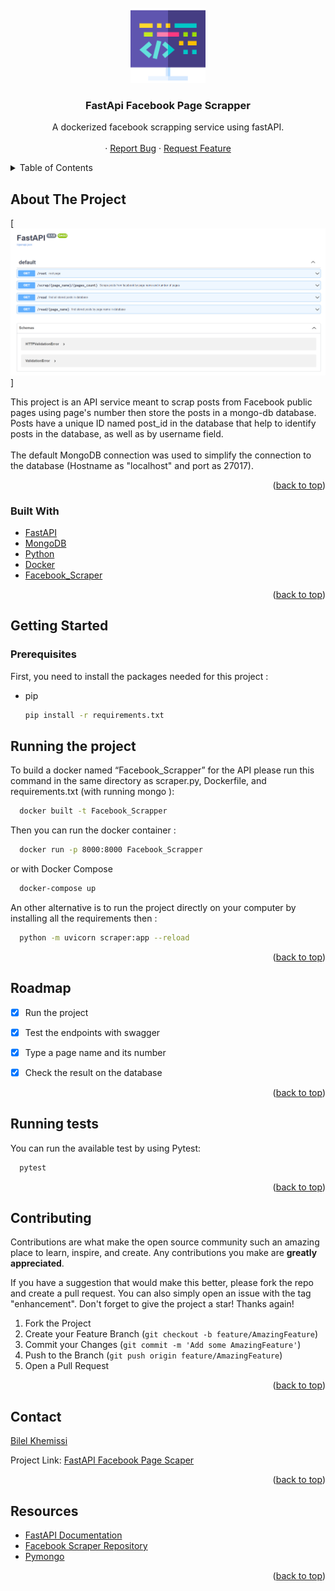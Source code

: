 <div id="top"></div>


<!-- PROJECT LOGO -->
<br />
<div align="center">
  <a href="https://github.com/bilel-khemissi/FastAPI-Facebook-Page-Scraper">
    <img src="images/coding.png" alt="Logo" width="120" height="120">
  </a>

  <h3 align="center">FastApi Facebook Page Scrapper</h3>

  <p align="center">
    A dockerized facebook scrapping service using fastAPI.
    <br />
    <br />
    ·
    <a href="https://github.com/bilel-khemissi/FastAPI-Facebook-Page-Scraper/issues">Report Bug</a>
    ·
    <a href="https://github.com/bilel-khemissi/FastAPI-Facebook-Page-Scraper/issues">Request Feature</a>
  </p>
</div>



<!-- TABLE OF CONTENTS -->
<details>
  <summary>Table of Contents</summary>
  <ol>
    <li>
      <a href="#about-the-project">About The Project</a>
      <ul>
        <li><a href="#built-with">Built With</a></li>
      </ul>
    </li>
    <li>
      <a href="#getting-started">Getting Started</a>
      <ul>
        <li><a href="#prerequisites">Prerequisites</a></li>
        <li><a href="#running-the-project">Running the project</a></li>
      </ul>
    </li>
    <li><a href="#running-the-project">Running the project</a></li>
    <li><a href="#roadmap">Roadmap</a></li>
    <li><a href="#running-tests">Running tests</a></li>
    <li><a href="#contributing">Contributing</a></li>
    <li><a href="#contact">Contact</a></li>
    <li><a href="#resources">Resources</a></li>
  </ol>
</details>



<!-- ABOUT THE PROJECT -->
## About The Project

[![Product Name Screen Shot][product-screenshot]]

This project is an API service meant to scrap posts from Facebook public pages using page's number then store the posts in a mongo-db database. <br/>
Posts have a unique ID named post_id in the database that help to identify posts in the database, as well as by username field.<br/>
<br/>
The default MongoDB connection was used to simplify the connection to the database (Hostname as "localhost" and port as 27017).

<p align="right">(<a href="#top">back to top</a>)</p>



### Built With


* [FastAPI](https://fastapi.tiangolo.com)
* [MongoDB](https://www.mongodb.com)
* [Python](https://www.python.org)
* [Docker](https://www.docker.com)
* [Facebook_Scraper](https://pypi.org/project/facebook-scraper/)


<p align="right">(<a href="#top">back to top</a>)</p>



<!-- GETTING STARTED -->
## Getting Started

### Prerequisites

First, you need to install the packages needed for this project :
* pip
  ```sh
  pip install -r requirements.txt
  ```


## Running the project

To build a docker named “Facebook_Scrapper” for the API please run this command in the same directory as scraper.py, Dockerfile, and requirements.txt (with running mongo ):

```sh
  docker built -t Facebook_Scrapper
  ```

Then you can run the docker container :

```sh
  docker run -p 8000:8000 Facebook_Scrapper
  ```

or with Docker Compose

```sh
  docker-compose up
  ```

An other alternative is to run the project directly on your computer by installing all the requirements then :

```sh
  python -m uvicorn scraper:app --reload
  ```

<p align="right">(<a href="#top">back to top</a>)</p>



<!-- ROADMAP -->
## Roadmap

- [x] Run the project
- [x] Test the endpoints with swagger
- [x] Type a page name and its number
- [x] Check the result on the database


<p align="right">(<a href="#top">back to top</a>)</p>


## Running tests
You can run the available test by using Pytest:

```sh
  pytest
  ```

<p align="right">(<a href="#top">back to top</a>)</p>


<!-- CONTRIBUTING -->
## Contributing

Contributions are what make the open source community such an amazing place to learn, inspire, and create. Any contributions you make are **greatly appreciated**.

If you have a suggestion that would make this better, please fork the repo and create a pull request. You can also simply open an issue with the tag "enhancement".
Don't forget to give the project a star! Thanks again!

1. Fork the Project
2. Create your Feature Branch (`git checkout -b feature/AmazingFeature`)
3. Commit your Changes (`git commit -m 'Add some AmazingFeature'`)
4. Push to the Branch (`git push origin feature/AmazingFeature`)
5. Open a Pull Request

<p align="right">(<a href="#top">back to top</a>)</p>


<!-- CONTACT -->
## Contact

 [Bilel Khemissi](https://www.linkedin.com/in/bilel-khemissi/)

Project Link: [FastAPI Facebook Page Scaper](https://github.com/bilel-khemissi/FastAPI-Facebook-Page-Scraper)

<p align="right">(<a href="#top">back to top</a>)</p>




## Resources

* [FastAPI Documentation](https://fastapi.tiangolo.com)
* [Facebook Scraper Repository](https://github.com/kevinzg/facebook-scraper)
* [Pymongo](https://pymongo.readthedocs.io/en/stable/)


<p align="right">(<a href="#top">back to top</a>)</p>



<!-- MARKDOWN LINKS & IMAGES -->
[linkedin-url]: https://www.linkedin.com/in/bilel-khemissi/
[product-screenshot]: images/screenshot.png
